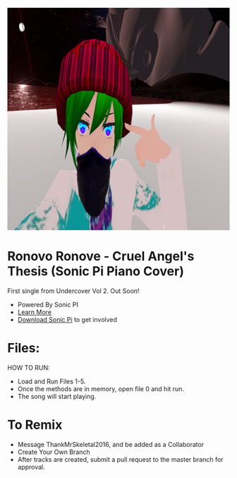![Album Cover](https://raw.githubusercontent.com/Ronovo/Turing-Test-Media/master/Singles/Ronovo%20Ronove/Cruel%20Angel's%20Thesis/VRChat_1920x1080_2020-06-11_17-46-59.219.png)

# Ronovo Ronove - Cruel Angel's Thesis (Sonic Pi Piano Cover)
First single from Undercover Vol 2. Out Soon!
- Powered By Sonic PI
- [Learn More](https://www.youtube.com/watch?v=ENfyOndcvP0)
- [Download Sonic Pi](http://sonic-pi.net/#windows) to get involved

# Files:
HOW TO RUN:
- Load and Run Files 1-5.
- Once the methods are in memory, open file 0 and hit run.
- The song will start playing.
  
# To Remix
- Message ThankMrSkeletal2016, and be added as a Collaborator
- Create Your Own Branch
- After tracks are created, submit a pull request to the master branch for approval.
